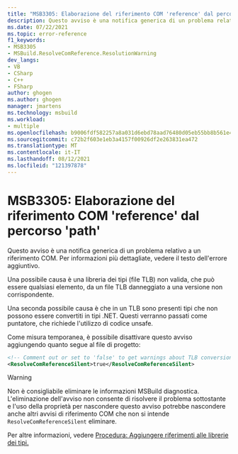 ```yaml
---
title: "MSB3305: Elaborazione del riferimento COM 'reference' dal percorso 'path'"
description: Questo avviso è una notifica generica di un problema relativo a un riferimento COM.
ms.date: 07/22/2021
ms.topic: error-reference
f1_keywords:
- MSB3305
- MSBuild.ResolveComReference.ResolutionWarning
dev_langs:
- VB
- CSharp
- C++
- FSharp
author: ghogen
ms.author: ghogen
manager: jmartens
ms.technology: msbuild
ms.workload:
- multiple
ms.openlocfilehash: b9006fdf582257a8a031d6ebd78aad76480d05eb55bb8b561e402237bff1128c
ms.sourcegitcommit: c72b2f603e1eb3a4157f00926df2e263831ea472
ms.translationtype: MT
ms.contentlocale: it-IT
ms.lasthandoff: 08/12/2021
ms.locfileid: "121397878"
---
```

# <a name="msb3305-processing-com-reference-reference-from-path-path"></a>MSB3305: Elaborazione del riferimento COM 'reference' dal percorso 'path'

Questo avviso è una notifica generica di un problema relativo a un riferimento COM. Per informazioni più dettagliate, vedere il testo dell'errore aggiuntivo.

Una possibile causa è una libreria dei tipi (file TLB) non valida, che può essere qualsiasi elemento, da un file TLB danneggiato a una versione non corrispondente.

Una seconda possibile causa è che in un TLB sono presenti tipi che non possono essere convertiti in tipi .NET. Questi verranno passati come puntatore, che richiede l'utilizzo di codice unsafe.

Come misura temporanea, è possibile disattivare questo avviso aggiungendo quanto segue al file di progetto:

```xml
<!-- Comment out or set to 'false' to get warnings about TLB conversion -->
<ResolveComReferenceSilent>true</ResolveComReferenceSilent>
```

> [!WARNING]
> Non è consigliabile eliminare le informazioni MSBuild diagnostica. L'eliminazione dell'avviso non consente di risolvere il problema sottostante e l'uso della proprietà per nascondere questo avviso potrebbe nascondere anche altri avvisi di riferimento COM che non si intende `ResolveComReferenceSilent` eliminare.

Per altre informazioni, vedere [Procedura: Aggiungere riferimenti alle librerie dei tipi.](/dotnet/framework/interop/how-to-add-references-to-type-libraries)
